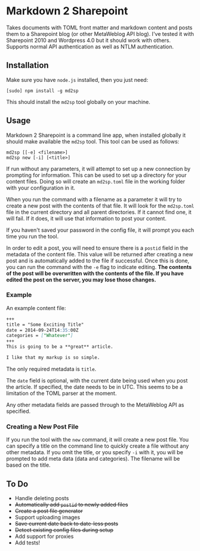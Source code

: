# Markdown 2 Sharepoint

Takes documents with TOML front matter and markdown content and posts them to a Sharepoint blog (or other MetaWeblog API blog). I've tested it with Sharepoint 2010 and Wordpress 4.0 but it should work with others. Supports normal API authentication as well as NTLM authentication.

## Installation

Make sure you have `node.js` installed, then you just need:

    [sudo] npm install -g md2sp

This should install the `md2sp` tool globally on your machine.

## Usage

Markdown 2 Sharepoint is a command line app, when installed globally it should make available the `md2sp` tool. This tool can be used as follows:

    md2sp [[-e] <filename>]
    md2sp new [-i] [<title>]

If run without any parameters, it will attempt to set up a new connection by prompting for information. This can be used to set up a directory for your content files. Doing so will create an `md2sp.toml` file in the working folder with your configuration in it.

When you run the command with a filename as a parameter it will try to create a new post with the contents of that file. It will look for the `md2sp.toml` file in the current directory and all parent directories. If it cannot find one, it will fail. If it does, it will use that information to post your content.

If you haven't saved your password in the config file, it will prompt you each time you run the tool.

In order to edit a post, you will need to ensure there is a `postid` field in the metadata of the content file. This value will be returned after creating a new post and is automatically added to the file if successful. Once this is done, you can run the command with the `-e` flag to indicate editing. **The contents of the post will be overwritten with the contents of the file. If you have edited the post on the server, you may lose those changes.**

### Example

An example content file:

```md
+++
title = "Some Exciting Title"
date = 2014-09-24T14:35:00Z
categories = ["Whatever"]
+++
This is going to be a **great** article.

I like that my markup is so simple.
```

The only required metadata is `title`.

The `date` field is optional, with the current date being used when you post the article. If specified, the date needs to be in UTC. This seems to be a limitation of the TOML parser at the moment.

Any other metadata fields are passed through to the MetaWeblog API as specified.

### Creating a New Post File

If you run the tool with the `new` command, it will create a new post file. You can specify a title on the command line to quickly create a file without any other metadata. If you omit the title, or you specify `-i` with it, you will be prompted to add meta data (data and categories). The filename will be based on the title.

## To Do

* Handle deleting posts
* ~~Automatically add `postid` to newly added files~~
* ~~Create a post file generator~~
* Support uploading images
* ~~Save current date back to date-less posts~~
* ~~Detect existing config files during setup~~
* Add support for proxies
* Add tests!


